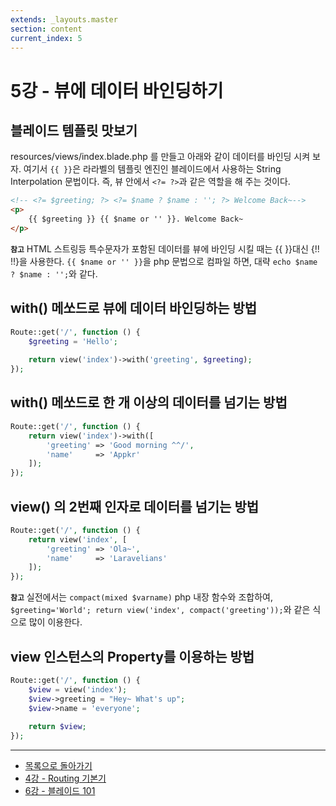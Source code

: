 ```yaml
---
extends: _layouts.master
section: content
current_index: 5
---
```


# 5강 - 뷰에 데이터 바인딩하기

## 블레이드 템플릿 맛보기

resources/views/index.blade.php 를 만들고 아래와 같이 데이터를 바인딩 시켜 보자. 여기서 `{{ }}`은 라라벨의 템플릿 엔진인 블레이드에서 사용하는 String Interpolation 문법이다. 즉, 뷰 안에서 `<?= ?>`과 같은 역할을 해 주는 것이다.

```html
<!-- <?= $greeting; ?> <?= $name ? $name : ''; ?> Welcome Back~-->
<p>
    {{ $greeting }} {{ $name or '' }}. Welcome Back~
</p>
```

**`참고`** HTML 스트링등 특수문자가 포함된 데이터를 뷰에 바인딩 시킬 때는 {{ }}대신 {!! !!}을 사용한다. `{{ $name or '' }}`을 php 문법으로 컴파일 하면, 대략 `echo $name ? $name : '';`와 같다.

## with() 메쏘드로 뷰에 데이터 바인딩하는 방법

```php
Route::get('/', function () {
    $greeting = 'Hello';
    
    return view('index')->with('greeting', $greeting);
});
```

## with() 메쏘드로 한 개 이상의 데이터를 넘기는 방법

```php
Route::get('/', function () {
    return view('index')->with([
        'greeting' => 'Good morning ^^/',
        'name'     => 'Appkr'
    ]);
});
```

## view() 의 2번째 인자로 데이터를 넘기는 방법

```php
Route::get('/', function () {
    return view('index', [
        'greeting' => 'Ola~',
        'name'     => 'Laravelians'
    ]);
});
```

**`참고`** 실전에서는 `compact(mixed $varname)` php 내장 함수와 조합하여, `$greeting='World'; return view('index', compact('greeting'));`와 같은 식으로 많이 이용한다.

## view 인스턴스의 Property를 이용하는 방법

```php
Route::get('/', function () {
    $view = view('index');
    $view->greeting = "Hey~ What's up";
    $view->name = 'everyone';
    
    return $view;
});
```

<!--@start-->
---

- [목록으로 돌아가기](../readme.md)
- [4강 - Routing 기본기](04-routing-basics.md)
- [6강 - 블레이드 101](06-blade-101.md)
<!--@end-->


